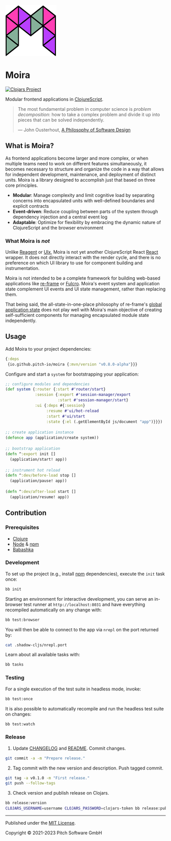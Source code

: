 <img alt="Moira" src="logo.svg" width="160" height="160" />

# Moira

[![Clojars Project](https://img.shields.io/clojars/v/com.pitch/moira.svg)](https://clojars.org/com.pitch/moira)

Modular frontend applications in [ClojureScript][cljs].

> The most fundamental problem in computer science is *problem decomposition*:
> how to take a complex problem and divide it up into pieces that can be solved
> independently.
>
> ― John Ousterhout, [A Philosophy of Software Design][PoSD]

## What is Moira?

As frontend applications become larger and more complex, or when multiple teams
need to work on different features simultaneously, it becomes necessary to
structure and organize the code in a way that allows for independent
development, maintenance, and deployment of distinct units. Moira is a library
designed to accomplish just that based on three core principles.

* **Modular**: Manage complexity and limit cognitive load by separating
  concerns into encapsulated units with well-defined boundaries and explicit
  contracts
* **Event-driven**: Reduce coupling between parts of the system through
  dependency injection and a central event log
* **Adaptable**: Optimize for flexibility by embracing the dynamic nature of
  ClojureScript and the browser environment

### What Moira is *not*

Unlike [Reagent][reagent] or [UIx][uix], Moira is not yet another ClojureScript
React [React][react] wrapper. It does not directly interact with the render
cycle, and there is no preference on which UI library to use for component
building and instrumentation.

Moira is not intended to be a complete framework for building web-based
applications like [re-frame][re-frame] or [Fulcro][fulcro]. Moira's event
system and application state complement UI events and UI state management,
rather than replacing them.

That being said, the all-state-in-one-place philosophy of re-frame's [global
application state][app-db] does not play well with Moira's main objective of
creating self-sufficient components for managing encapsulated module state
independently.

## Usage

Add Moira to your project dependencies:

```cljs
{:deps
 {io.github.pitch-io/moira {:mvn/version "v0.8.0-alpha"}}}
```

Configure and start a `system` for bootstrapping your application:

```cljs
;; configure modules and dependencies
(def system {:router {:start #'router/start}
             :session {:export #'session-manager/export
                       :start #'session-manager/start}
             :ui {:deps #{:session}
                  :resume #'ui/hot-reload
                  :start #'ui/start
                  :state {:el (.getElementById js/document "app")}}})

;; create application instance
(defonce app (application/create system))

;; bootstrap application
(defn ^:export init []
  (application/start! app))

;; instrument hot reload
(defn ^:dev/before-load stop []
  (application/pause! app))

(defn ^:dev/after-load start []
  (application/resume! app))
```

## Contribution

### Prerequisites

* [Clojure][clojure]
* [Node][nodejs] & [npm][npmjs]
* [Babashka][babashka]

### Development

To set up the project (e.g., install [npm][npmjs] dependencies), execute the
`init` task once:

```bash
bb init
```

Starting an environment for interactive development, you can serve an
in-browser test runner at `http://localhost:8031` and have everything
recompiled automatically on any change with:

```bash
bb test:browser
```

You will then be able to connect to the app via `nrepl` on the port returned
by:

```bash
cat .shadow-cljs/nrepl.port
```

Learn about all available tasks with:

```bash
bb tasks
```

### Testing

For a single execution of the test suite in headless mode, invoke:

```bash
bb test:once
```

It is also possible to automatically recompile and run the headless test suite
on changes:

```bash
bb test:watch
```

### Release

1. Update [CHANGELOG](CHANGELOG.md) and [README](README.md). Commit changes.

```bash
git commit -a -m "Prepare release."
```

2. Tag commit with the new version and description. Push tagged commit.

```bash
git tag -a v0.1.0 -m "First release."
git push --follow-tags
```

3. Check version and publish release on Clojars.

```bash
bb release:version
CLOJARS_USERNAME=username CLOJARS_PASSWORD=clojars-token bb release:publish
```

---
Published under the [MIT License](LICENSE).

Copyright © 2021-2023 Pitch Software GmbH

[PoSD]: https://web.stanford.edu/~ouster/cgi-bin/aposd.php
[app-db]: https://day8.github.io/re-frame/application-state
[babashka]: https://babashka.org
[cljs]: https://clojurescript.org
[clojure]: https://clojure.org
[fulcro]: https://github.com/fulcrologic/fulcro
[nodejs]: https://nodejs.org
[npmjs]: https://www.npmjs.com
[re-frame]: https://github.com/day8/re-frame
[react]: https://react.dev
[reagent]: https://reagent-project.github.io
[shadowcljs]: https://shadow-cljs.github.io/docs/UsersGuide.html
[uix]: https://github.com/pitch-io/uix
